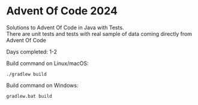 # Advent Of Code 2024

Solutions to Advent Of Code in Java with Tests.<br />
There are unit tests and tests with real sample of data coming directly from Advent Of Code

Days completed: 1-2 <br />

Build command on Linux/macOS:
```
./gradlew build
```

Build command on Windows:
```
gradlew.bat build
```
